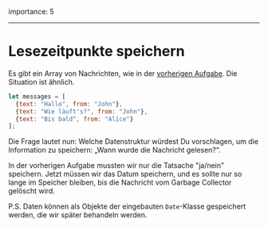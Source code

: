 importance: 5

---

# Lesezeitpunkte speichern

Es gibt ein Array von Nachrichten, wie in der [vorherigen Aufgabe](info:task/recipients-read). Die Situation ist ähnlich.

```js
let messages = [
  {text: "Hallo", from: "John"},
  {text: "Wie läuft's?", from: "John"},
  {text: "Bis bald", from: "Alice"}
];
```

Die Frage lautet nun: Welche Datenstruktur würdest Du vorschlagen, um die Information zu speichern: „Wann wurde die Nachricht gelesen?“.

In der vorherigen Aufgabe mussten wir nur die Tatsache "ja/nein" speichern. Jetzt müssen wir das Datum speichern, und es sollte nur so lange im Speicher bleiben, bis die Nachricht vom Garbage Collector gelöscht wird.

P.S. Daten können als Objekte der eingebauten `Date`-Klasse gespeichert werden, die wir später behandeln werden.
